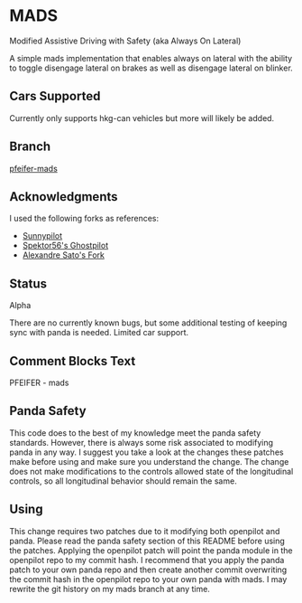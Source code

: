 # MADS
Modified Assistive Driving with Safety (aka Always On Lateral)

A simple mads implementation that enables always on lateral with the ability to
toggle disengage lateral on brakes as well as disengage lateral on blinker.

## Cars Supported
Currently only supports hkg-can vehicles but more will likely be added.

## Branch
[pfeifer-mads](https://github.com/pfeiferj/openpilot/tree/pfeifer-mads)

## Acknowledgments
I used the following forks as references:
* [Sunnypilot](https://github.com/sunnyhaibin/sunnypilot)
* [Spektor56's Ghostpilot](https://github.com/spektor56/ghostpilot)
* [Alexandre Sato's Fork](https://github.com/AlexandreSato/openpilot/tree/personal3)

## Status
Alpha

There are no currently known bugs, but some additional testing of keeping sync
with panda is needed. Limited car support.

## Comment Blocks Text
PFEIFER - mads

## Panda Safety
This code does to the best of my knowledge meet the panda safety standards.
However, there is always some risk associated to modifying panda in any way. I
suggest you take a look at the changes these patches make before using and
make sure you understand the change. The change does not make modifications
to the controls allowed state of the longitudinal controls, so all longitudinal
behavior should remain the same.

## Using
This change requires two patches due to it modifying both openpilot and panda.
Please read the panda safety section of this README before using the patches.
Applying the openpilot patch will point the panda module in the openpilot repo
to my commit hash. I recommend that you apply the panda patch to your own panda
repo and then create another commit overwriting the commit hash in the openpilot
repo to your own panda with mads. I may rewrite the git history on my mads branch
at any time.
